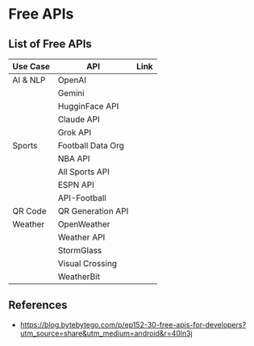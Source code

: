 # Free APIs

## List of Free APIs

| Use Case | API               | Link |
|----------|-------------------|------|
| AI & NLP | OpenAI            |      |
|          | Gemini            |      |
|          | HugginFace API    |      |
|          | Claude API        |      |
|          | Grok API          |      |
| Sports   | Football Data Org |      |
|          | NBA API           |      |
|          | All Sports API    |      |
|          | ESPN API          |      |
|          | API-Football      |      |
| QR Code  | QR Generation API |      |
| Weather  | OpenWeather       |      |
|          | Weather API       |      |
|          | StormGlass        |      |
|          | Visual Crossing   |      |
|          | WeatherBit        |      |

## References
* https://blog.bytebytego.com/p/ep152-30-free-apis-for-developers?utm_source=share&utm_medium=android&r=40ln3j